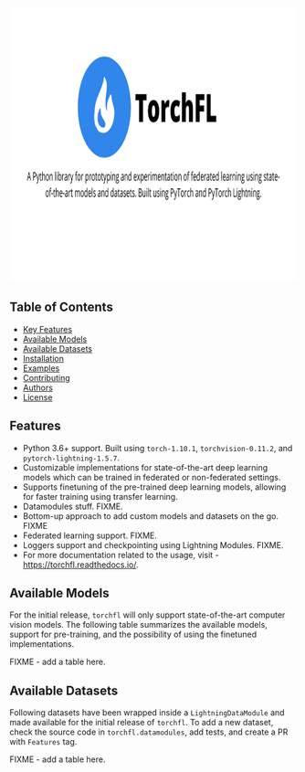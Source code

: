 <div align="center">
	<img src="docs/source/_static/images/torchfl-github.png" width="960px" height="480px">
</div>

## Table of Contents

- [Key Features](#features)
- [Available Models](#models)
- [Available Datasets](#datasets)
- [Installation](#installation)
- [Examples](#examples)
- [Contributing](#contributing)
- [Authors](#authors)
- [License](#license)

## Features

- Python 3.6+ support. Built using ```torch-1.10.1```, ```torchvision-0.11.2```, and ```pytorch-lightning-1.5.7```.
- Customizable implementations for state-of-the-art deep learning models which can be trained in federated or non-federated settings.
- Supports finetuning of the pre-trained deep learning models, allowing for faster training using transfer learning.
- Datamodules stuff. FIXME.
- Bottom-up approach to add custom models and datasets on the go. FIXME
- Federated learning support. FIXME.
- Loggers support and checkpointing using Lightning Modules. FIXME.
- For more documentation related to the usage, visit - https://torchfl.readthedocs.io/. 


## Available Models
For the initial release, ```torchfl``` will only support state-of-the-art computer vision models. The following table summarizes the available models, support for pre-training, and the possibility of using the finetuned implementations.

FIXME - add a table here.


## Available Datasets
Following datasets have been wrapped inside a ```LightningDataModule``` and made available for the initial release of ```torchfl```. To add a new dataset, check the source code in ```torchfl.datamodules```, add tests, and create a PR with ```Features``` tag.

FIXME - add a table here.
